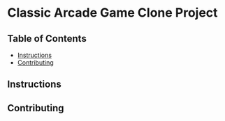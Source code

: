 # Classic Arcade Game Clone Project

## Table of Contents

- [Instructions](#instructions)
- [Contributing](#contributing)

## Instructions


## Contributing

